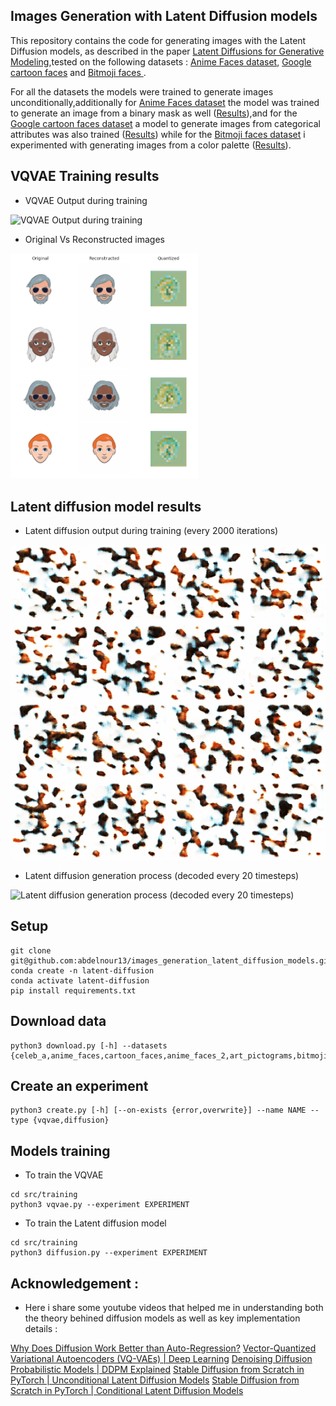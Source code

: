 ## Images Generation with Latent Diffusion models

This repository contains the code for generating images with the Latent Diffusion models, as described in the paper [Latent Diffusions for Generative Modeling](https://arxiv.org/abs/2006.11239),tested on the following datasets : [Anime Faces dataset](https://www.kaggle.com/datasets/soumikrakshit/anime-faces), [Google cartoon faces](https://www.kaggle.com/datasets/brendanartley/cartoon-faces-googles-cartoon-set) and [Bitmoji faces
](https://www.kaggle.com/datasets/romaingraux/bitmojis).

For all the datasets the models were trained to generate images unconditionally,additionally for [Anime Faces dataset](https://www.kaggle.com/datasets/soumikrakshit/anime-faces) the model was trained to generate an image from a binary mask as well ([Results](https://github.com/abdelnour13/images_generation_latent_diffusion_models/blob/main/notebooks/anime_faces/diffusion_cond.ipynb)),and for the [Google cartoon faces dataset](https://www.kaggle.com/datasets/brendanartley/cartoon-faces-googles-cartoon-set) a model to generate images from categorical attributes was also trained ([Results](https://github.com/abdelnour13/images_generation_latent_diffusion_models/blob/main/notebooks/cartoon_faces/diffusion_cond.ipynb)) while for the [Bitmoji faces dataset](https://www.kaggle.com/datasets/romaingraux/bitmojis) i experimented with generating images from a color palette ([Results](https://github.com/abdelnour13/images_generation_latent_diffusion_models/blob/main/notebooks/bitmoji/diffusion_cond.ipynb)).

## VQVAE Training results

- VQVAE Output during training

![VQVAE Output during training](experiments/vqvae_cartoon/images.gif)

- Original Vs Reconstructed images

<img src="experiments/vqvae_cartoon/images.png" width="300" />


## Latent diffusion model results

- Latent diffusion output during training (every 2000 iterations)

![Latent diffusion output during training (every 2000 iterations)](experiments/diffusion_cartoon/images.gif)

- Latent diffusion generation process (decoded every 20 timesteps)

![ Latent diffusion generation process (decoded every 20 timesteps)](experiments/diffusion_cartoon/generation_process.gif)

## Setup

```
git clone git@github.com:abdelnour13/images_generation_latent_diffusion_models.git
conda create -n latent-diffusion
conda activate latent-diffusion
pip install requirements.txt
```

## Download data

```
python3 download.py [-h] --datasets {celeb_a,anime_faces,cartoon_faces,anime_faces_2,art_pictograms,bitmojie}
```

## Create an experiment

```
python3 create.py [-h] [--on-exists {error,overwrite}] --name NAME --type {vqvae,diffusion}
```

## Models training

- To train the VQVAE

```
cd src/training
python3 vqvae.py --experiment EXPERIMENT
```

- To train the Latent diffusion model

```
cd src/training
python3 diffusion.py --experiment EXPERIMENT
```

## Acknowledgement : 

- Here i share some youtube videos that helped me in understanding both the theory behined diffusion models as well as key implementation details : 

[Why Does Diffusion Work Better than Auto-Regression?](https://www.youtube.com/watch?v=zc5NTeJbk-k)
[Vector-Quantized Variational Autoencoders (VQ-VAEs) | Deep Learning](https://www.youtube.com/watch?v=yQvELPjmyn0)
[Denoising Diffusion Probabilistic Models | DDPM Explained](https://www.youtube.com/watch?v=H45lF4sUgiE&t=1581s)
[Stable Diffusion from Scratch in PyTorch | Unconditional Latent Diffusion Models](https://www.youtube.com/watch?v=1BkzNb3ejK4)
[Stable Diffusion from Scratch in PyTorch | Conditional Latent Diffusion Models](https://www.youtube.com/watch?v=hEJjg7VUA8g&t=1178s)